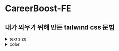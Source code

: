 # CareerBoost-FE

## 내가 외우기 위해 만든 tailwind css 문법
<details>
<summary>text size</summary>
<div markdown="1">
    <pre>
    text-xs: 이 클래스는 텍스트 크기를 매우 작게 정의합니다.
    text-sm: 이 클래스는 텍스트 크기를 작게 정의합니다.
    text-base: 이 클래스는 텍스트 크기를 기본 크기로 정의합니다.
    text-lg: 이 클래스는 텍스트 크기를 크게 정의합니다.
    text-xl: 이 클래스는 텍스트 크기를 매우 크게 정의합니다.
    text-2xl: 이 클래스는 텍스트 크기를 2배 더 크게 정의합니다.
    text-3xl: 이 클래스는 텍스트 크기를 3배 더 크게 정의합니다.
    text-4xl: 이 클래스는 텍스트 크기를 4배 더 크게 정의합니다.
    text-5xl: 이 클래스는 텍스트 크기를 5배 더 크게 정의합니다.
    text-6xl: 이 클래스는 텍스트 크기를 6배 더 크게 정의합니다.
    text-7xl: 이 클래스는 텍스트 크기를 7배 더 크게 정의합니다.
    text-8xl: 이 클래스는 텍스트 크기를 8배 더 크게 정의합니다.
    text-9xl: 이 클래스는 텍스트 크기를 9배 더 크게 정의합니다.
    </pre>
</div>
</details>
<details>
<summary>color</summary>
<div markdown="1">
    <pre>
    미리 선언된 컬러가 아닌 커스텀 컬러를 쓰는 방법
    bg-[#5C0009]
    </pre>
</div>
</details>